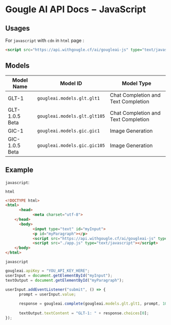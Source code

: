 # Gougle AI API Docs − JavaScript
## Usages
For `javascript` with `cdn` in `html` page :
```html
<script src="https://api.withgougle.cf/ai/gougleai-js" type="text/javascript"></script>
```

## Models
| Model Name     | Model ID                     | Model Type                          |
| -------------- | ---------------------------- | ----------------------------------- |
| GLT-1          | `gougleai.models.glt.glt1`   | Chat Completion and Text Completion |
| GLT-1.0.5 Beta | `gougleai.models.glt.glt105` | Chat Completion and Text Completion |
| GIC-1          | `gougleai.models.gic.gic1`   | Image Generation                    |
| GIC-1.0.5 Beta | `gougleai.models.gic.gic105` | Image Generation                    |

## Example
`javascript`:

`html`
```html
<!DOCTYPE html>
<html>
	  <head>
		    <meta charset="utf-8">
  	</head>
	  <body>
		    <input type="text" id="myInput">
    		<p id="myParagraph"></p>
		    <script src="https://api.withgougle.cf/ai/gougleai-js" type="text/javascript"></script>
		    <script src="./app.js" type="text/javascript"></script>
  	</body>
</html>
```

`javascript`
```javascript
gougleai.apiKey = "YOU_API_KEY_HERE";
userInput = document.getElementById("myInput");
textOutput = document.getElementById("myParagraph");

userInput.addEventListener("submit", () => {
	  prompt = userInput.value;
	
	  response = gougleai.complete(gougleai.models.glt.glt1, prompt, 100);
	
	  textOutput.textContent = "GLT-1: " + response.choices[0];
});
```

